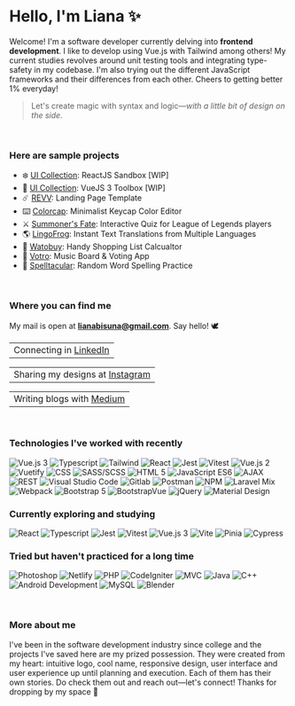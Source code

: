 # Hello, I'm Liana ✨

Welcome! I'm a software developer currently delving into **frontend development**. I like to develop using Vue.js with Tailwind among others! My current studies revolves around unit testing tools and integrating type-safety in my codebase. I'm also trying out the different JavaScript frameworks and their differences from each other. Cheers to getting better 1% everyday!

> Let's create magic with syntax and logic—<i>with a little bit of design on the side</i>.

<br>

### Here are sample projects
- ❄️ [UI Collection](https://vue-typescript-tailwind-toolbox.netlify.app): ReactJS Sandbox [WIP]
- 🧁 [UI Collection](react-typescript-tailwind-toolbox.netlify.app): VueJS 3 Toolbox [WIP]
- ☄️ [REVV](https://revv-template.netlify.app): Landing Page Template
- ⌨️ [Colorcap](https://colorcap.netlify.app): Minimalist Keycap Color Editor
- ⚔️ [Summoner's Fate](https://summoners-quiz.netlify.app): Interactive Quiz for League of Legends players
- 🌎 [LingoFrog](https://lingofrog.netlify.app): Instant Text Translations from Multiple Languages
- 🧾 [Watobuy](https://watobuy.netlify.app): Handy Shopping List Calcualtor
- 🎵 [Votro](https://votro.netlify.app): Music Board & Voting App
- 🦜 [Spelltacular](https://spelltacular.netlify.app): Random Word Spelling Practice

<br>

### Where you can find me

My mail is open at **lianabisuna@gmail.com**. Say hello! 🕊️

<table><tr><td>
    Connecting in <a href="https://linkedin.com/in/lianabisuna">LinkedIn</a>
</td></tr></table>

<table><tr><td>
    Sharing my designs at <a href="https://instagram.com/typecodr">Instagram</a>
</td></tr></table>

<table><tr><td>
    Writing blogs with <a href="https://medium.com/@lianabisuna">Medium</a>
</table>

<br>
    
### Technologies I've worked with recently
<p>
    <img alt="Vue.js 3" src="https://img.shields.io/badge/Vue-3-3EAF7C" />
    <img alt="Typescript" src="https://img.shields.io/badge/-Typescript-2F72BC" />
    <img alt="Tailwind" src="https://img.shields.io/badge/-Tailwind-07ADCA" />
    <img alt="React" src="https://img.shields.io/badge/-React-45b8d8" />
    <img alt="Jest" src="https://img.shields.io/badge/Jest-7E3653" />
    <img alt="Vitest" src="https://img.shields.io/badge/Vitest-F0BE2A" />
    <img alt="Vue.js 2" src="https://img.shields.io/badge/Vue-2-3EAF7C" />
    <img alt="Vuetify" src="https://img.shields.io/badge/-Vuetify-158FE9" />
    <img alt="CSS" src="https://img.shields.io/badge/-CSS-2449D8" />
    <img alt="SASS/SCSS" src="https://img.shields.io/badge/-SASS-C36291" />
    <img alt="HTML 5" src="https://img.shields.io/badge/HTML-5-D84924" />
    <img alt="JavaScript ES6" src="https://img.shields.io/badge/JavaScript-ES6-EAD41C" />
    <img alt="AJAX" src="https://img.shields.io/badge/-AJAX-454548" />
    <img alt="REST" src="https://img.shields.io/badge/-REST-454548" />
    <img alt="Visual Studio Code" src="https://img.shields.io/badge/-Visual Studio Code-3DA2E7" />
    <img alt="Gitlab" src="https://img.shields.io/badge/-Gitlab-EF6724" />
    <img alt="Postman" src="https://img.shields.io/badge/-Postman-F06632" />
    <img alt="NPM" src="https://img.shields.io/badge/-NPM-C13534" />
    <img alt="Laravel Mix" src="https://img.shields.io/badge/-Laravel Mix-254895" />
    <img alt="Webpack" src="https://img.shields.io/badge/-Webpack-1B72B6" />
    <img alt="Bootstrap 5" src="https://img.shields.io/badge/Bootstrap-5-3EAF7C" />
    <img alt="BootstrapVue" src="https://img.shields.io/badge/-BootstrapVue-3EAF7C" />
    <img alt="jQuery" src="https://img.shields.io/badge/-jQuery-454548" />
    <img alt="Material Design" src="https://img.shields.io/badge/-Material Design-454548" />
</p>

    
### Currently exploring and studying
<p>
    <img alt="React" src="https://img.shields.io/badge/-React-45b8d8" />
    <img alt="Typescript" src="https://img.shields.io/badge/-Typescript-2F72BC" />
    <img alt="Jest" src="https://img.shields.io/badge/Jest-7E3653" />
    <img alt="Vitest" src="https://img.shields.io/badge/Vitest-F0BE2A" />
    <img alt="Vue.js 3" src="https://img.shields.io/badge/Vue-3-3EAF7C" />
    <img alt="Vite" src="https://img.shields.io/badge/-Vite-9A66F2" />
    <img alt="Pinia" src="https://img.shields.io/badge/-Pinia-FFE267" />
    <img alt="Cypress" src="https://img.shields.io/badge/-Cypress-454548" />
 </p>

    
### Tried but haven't practiced for a long time
<p>
    <img alt="Photoshop" src="https://img.shields.io/badge/-Photoshop-001C33" />
    <img alt="Netlify" src="https://img.shields.io/badge/-Netlify-454548" />
    <img alt="PHP" src="https://img.shields.io/badge/-PHP-454548" />
    <img alt="CodeIgniter" src="https://img.shields.io/badge/-CodeIgniter-454548" />
    <img alt="MVC" src="https://img.shields.io/badge/-MVC-454548" />
    <img alt="Java" src="https://img.shields.io/badge/-Java-454548" />
    <img alt="C++" src="https://img.shields.io/badge/-C++-454548" />
    <img alt="Android Development" src="https://img.shields.io/badge/-Android Development-454548" />
    <img alt="MySQL" src="https://img.shields.io/badge/-MySQL-454548" />
    <img alt="Blender" src="https://img.shields.io/badge/-Blender-454548" />
</p>

<br>
    
### More about me
I've been in the software development industry since college and the projects I've saved here are my prized possession. They were created from my heart: intuitive logo, cool name, responsive design, user interface and user experience up until planning and execution. Each of them has their own stories. Do check them out and reach out—let's connect! Thanks for dropping by my space 👋
